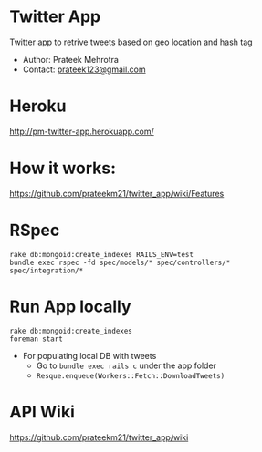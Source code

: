 Twitter App
===========
Twitter app to retrive tweets based on geo location and hash tag

* Author:  Prateek Mehrotra
* Contact: prateek123@gmail.com

Heroku
======
http://pm-twitter-app.herokuapp.com/

How it works:
======
https://github.com/prateekm21/twitter_app/wiki/Features

RSpec
=====
```
rake db:mongoid:create_indexes RAILS_ENV=test
bundle exec rspec -fd spec/models/* spec/controllers/* spec/integration/*
```

Run App locally
===============

```
rake db:mongoid:create_indexes
foreman start
```

  * For populating local DB with tweets
      * Go to `bundle exec rails c` under the app folder
      * `Resque.enqueue(Workers::Fetch::DownloadTweets)`


API Wiki
========
https://github.com/prateekm21/twitter_app/wiki
